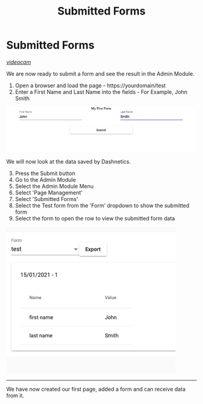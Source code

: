 ﻿---
sidebar_position: 3.01
id: submitted-forms
title: Submitted Forms
description: Submitted Forms description
---



# Submitted Forms
[<i className="material-icons-h1 end">videocam</i>](/../static/vids/Dashnetics-submittedforms.mp4)


We are now ready to submit a form and see the result in the Admin Module.

1.  Open a browser and load the page - https://yourdomain/test
2.  Enter a First Name and Last Name into the fields - For Example, John Smith

![img](/img/formtobesubmitted-447eb75ae7b075b5db87018d54956155.png)

We will now look at the data saved by Dashnetics.

3.  Press the Submit button
4.  Go to the Admin Module
5.  Select the Admin Module Menu
6.  Select 'Page Management'
7.  Select 'Submitted Forms'
8.  Select the Test form from the 'Form' dropdown to show the submitted form
9.  Select the form to open the row to view the submitted form data

![img](/img/opensubmittedformdata-560cf2fa08fdcae16593cb0d0f610d8f.png)

* * *

We have now created our first page, added a form and can receive data from it.